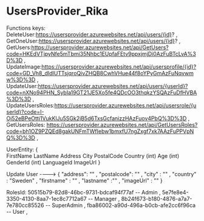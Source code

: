 # UsersProvider_Rika

Functions  keys:
DeleteUser:https://usersprovider.azurewebsites.net/api/users/{id}?  ,  
GetOneUser:https://usersprovider.azurewebsites.net/api/users/{id}?  ,  
GetUsers:https://usersprovider.azurewebsites.net/api/GetUsers?code=HKEdVTjpyNfe5mTbmi35Nhbc1EUpfaFEtv9ppxjmjDi0AzFuBTcLvA%3D%3D   ,  
UpdateImage:https://usersprovider.azurewebsites.net/api/usersprofile/{id}?code=GD_Vh8_dIdIUTTsjqroQivZHQB8CwhVHue44f8oYPyGmAzFuNqvwmw%3D%3D  ,  
UpdateUser:https://usersprovider.azurewebsites.net/api/users/{userId}?code=nXNo94PHN_SybIa19GT21JE5Xo5fe4QDcOO3thqkzYSQAzFuDfHVBA%3D%3D  ,  
UpdateUsersRoles:https://usersprovider.azurewebsites.net/api/usersrole/{userId}?code=I-Oj52eBPeOttj1VukKlJu5SGk2jB5d6TxsGcfanizzHAzFuov4PbQ%3D%3D  , 
GetUsersRoles: https://usersprovider.azurewebsites.net/api/GetUsersRoles?code=bh1OZ9PZQEd8gakUNFmTWfIebw1bmxfU7ngZxgf7xk7AAzFuPPVpNQ%3D%3D  , 

UserEntity:
{    
    FirstName
    LastName 
    Address 
    City
    PostalCode
    Country
    (int) Age
    (int) GenderId 
    (int) LanguageId
    ImageUrl 
}

Update User ---->
{
"аddress": ""  ,
"postalcode": ""  ,
"city" : ""  ,
"country" : "Sweden"  ,
"firstname" : ""  ,
"lastname" :""  ,
"imageUrl" : "" 
}

RolesId: 
50515b79-82d8-46bc-9731-bdcaf94f77af  -- Admin  ,
5e7fe8e4-3350-4130-8aa7-1ec8c7712a67  --  Manager  , 
8b24f673-b180-4876-a7a7-7e780cc85526 -- SuperAdmin  ,
fba86002-a90d-496a-b0cb-afe2cc6f96ca  -- User   ,
